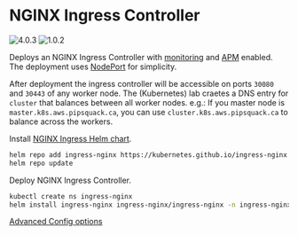 # NGINX Ingress Controller

![4.0.3](https://img.shields.io/badge/NGINX%20Ingress%20chart-4.0.3-009539?labelColor=f0f0f0&logo=Helm&logoColor=009539)
![1.0.2](https://img.shields.io/badge/NGINX%20Ingress%20Controller-1.0.2-009539?labelColor=f0f0f0&logo=NGINX&logoColor=009539)

Deploys an NGINX Ingress Controller with [monitoring](https://docs.datadoghq.com/integrations/nginx_ingress_controller) and [APM](https://docs.datadoghq.com/tracing/setup_overview/proxy_setup/?tab=nginx#nginx-ingress-controller-for-kubernetes) enabled. The deployment uses [NodePort](https://kubernetes.io/docs/concepts/services-networking/service/#nodeport) for simplicity.

After deployment the ingress controller will be accessible on ports `30080` and `30443` of any worker node. The (Kubernetes) lab craetes a DNS entry for `cluster` that balances between all worker nodes. e.g.: If you master node is `master.k8s.aws.pipsquack.ca`, you can use `cluster.k8s.aws.pipsquack.ca` to balance across the workers.

Install [NGINX Ingress Helm chart](https://github.com/kubernetes/ingress-nginx/tree/master/charts/ingress-nginx).

```bash
helm repo add ingress-nginx https://kubernetes.github.io/ingress-nginx
helm repo update
```

Deploy NGINX Ingress Controller.

```bash
kubectl create ns ingress-nginx
helm install ingress-nginx ingress-nginx/ingress-nginx -n ingress-nginx -f ingress-nginx-values.yaml
```

[Advanced Config options](https://kubernetes.github.io/ingress-nginx/user-guide/nginx-configuration/configmap/)
